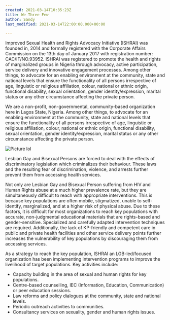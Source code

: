 ```yaml
---
created: 2021-03-14T10:35:23Z
title: We Three Few
author: Sandy
last_modified: 2021-03-14T22:00:00.000+00:00

---
```

Improved Sexual Health and Rights Advocacy Initiative (ISHRAI) was founded in, 2014 and formally registered with the Corporate Affairs Commission on the 13th day of January 2017 with registration number: CAC/IT/NO.93952. ISHRAI was registered to promote the health and rights of marginalized groups in Nigeria through advocacy, active participation, service delivery and innovative engagement processes. Among other things, to advocate for an enabling environment at the community, state and national levels that ensure the functionality of all persons irrespective of age, linguistic or religious affiliation, colour, national or ethnic origin, functional disability, sexual orientation, gender identity/expression, marital status or any other circumstance affecting the private person.

We are a non-profit, non-governmental, community-based organization here in Lagos State, Nigeria. Among other things, to advocate for an enabling environment at the community, state and national levels that ensure the functionality of all persons irrespective of age, linguistic or religious affiliation, colour, national or ethnic origin, functional disability, sexual orientation, gender identity/expression, marital status or any other circumstance affecting the private person.

![Picture lol](/uploads/andre-furtado-vuhqtuqsvte-unsplash.jpg "We live in a twilight world")

Lesbian Gay and Bisexual Persons are forced to deal with the effects of discriminatory legislation which criminalizes their behaviour. These laws and the resulting fear of discrimination, violence, and arrests further prevent them from accessing health services.

Not only are Lesbian Gay and Bisexual Person suffering from HIV and Human Rights abuse at a much higher prevalence rate, but they are simultaneously difficult to reach with appropriate interventions. This is because key populations are often mobile, stigmatized, unable to self-identify, marginalized, and at a higher risk of physical abuse. Due to these factors, it is difficult for most organizations to reach key populations with accurate, non-judgmental educational materials that are rights-based and gender-sensitive. Specialized and carefully adapted intervention techniques are required. Additionally, the lack of KP-friendly and competent care in public and private health facilities and other service delivery points further increases the vulnerability of key populations by discouraging them from accessing services.

As a strategy to reach the key population, ISHRAI an LGB-led/focused organization has been implementing intervention programs to improve the livelihood of target populations. Key activities include:

* Capacity building in the area of sexual and human rights for key populations.
* Centre-based counselling, IEC (Information, Education, Communication) or peer education sessions.
* Law reforms and policy dialogues at the community, state and national levels.
* Periodic outreach activities to communities.
* Consultancy services on sexuality, gender and human rights issues.